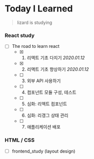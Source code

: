 # Today I Learned

> lizard is studying

### React study

- [ ] The road to learn react
  - [x] 1. 리액트 기초 다지기 *2020.01.12*
  - [x] 2. 리액트 기초 향상하기 *2020.01.12*
  - [ ] 3. 외부 API 사용하기
  - [ ] 4. 컴포넌트 모듈 구성, 테스트
  - [ ] 5. 심화: 리액트 컴포넌트
  - [ ] 6. 심화: 리갱그 상태 관리
  - [ ] 7. 애플리케이션 배포



### HTML / CSS

- [ ] frontend_study (layout design)

